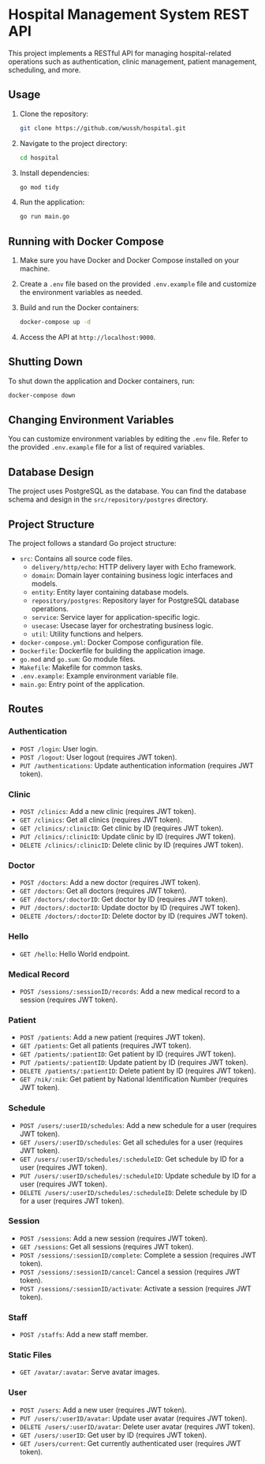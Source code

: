 # Hospital Management System REST API

This project implements a RESTful API for managing hospital-related operations such as authentication, clinic management, patient management, scheduling, and more.

## Usage

1. Clone the repository:
   ```bash
   git clone https://github.com/wussh/hospital.git
   ```

2. Navigate to the project directory:
   ```bash
   cd hospital
   ```

3. Install dependencies:
   ```bash
   go mod tidy
   ```

4. Run the application:
   ```bash
   go run main.go
   ```

## Running with Docker Compose

1. Make sure you have Docker and Docker Compose installed on your machine.

2. Create a `.env` file based on the provided `.env.example` file and customize the environment variables as needed.

3. Build and run the Docker containers:
   ```bash
   docker-compose up -d
   ```

4. Access the API at `http://localhost:9000`.

## Shutting Down

To shut down the application and Docker containers, run:
```bash
docker-compose down
```

## Changing Environment Variables

You can customize environment variables by editing the `.env` file. Refer to the provided `.env.example` file for a list of required variables.

## Database Design

The project uses PostgreSQL as the database. You can find the database schema and design in the `src/repository/postgres` directory.

## Project Structure

The project follows a standard Go project structure:
- `src`: Contains all source code files.
  - `delivery/http/echo`: HTTP delivery layer with Echo framework.
  - `domain`: Domain layer containing business logic interfaces and models.
  - `entity`: Entity layer containing database models.
  - `repository/postgres`: Repository layer for PostgreSQL database operations.
  - `service`: Service layer for application-specific logic.
  - `usecase`: Usecase layer for orchestrating business logic.
  - `util`: Utility functions and helpers.
- `docker-compose.yml`: Docker Compose configuration file.
- `Dockerfile`: Dockerfile for building the application image.
- `go.mod` and `go.sum`: Go module files.
- `Makefile`: Makefile for common tasks.
- `.env.example`: Example environment variable file.
- `main.go`: Entry point of the application.

## Routes

### Authentication

- `POST /login`: User login.
- `POST /logout`: User logout (requires JWT token).
- `PUT /authentications`: Update authentication information (requires JWT token).

### Clinic

- `POST /clinics`: Add a new clinic (requires JWT token).
- `GET /clinics`: Get all clinics (requires JWT token).
- `GET /clinics/:clinicID`: Get clinic by ID (requires JWT token).
- `PUT /clinics/:clinicID`: Update clinic by ID (requires JWT token).
- `DELETE /clinics/:clinicID`: Delete clinic by ID (requires JWT token).

### Doctor

- `POST /doctors`: Add a new doctor (requires JWT token).
- `GET /doctors`: Get all doctors (requires JWT token).
- `GET /doctors/:doctorID`: Get doctor by ID (requires JWT token).
- `PUT /doctors/:doctorID`: Update doctor by ID (requires JWT token).
- `DELETE /doctors/:doctorID`: Delete doctor by ID (requires JWT token).

### Hello

- `GET /hello`: Hello World endpoint.

### Medical Record

- `POST /sessions/:sessionID/records`: Add a new medical record to a session (requires JWT token).

### Patient

- `POST /patients`: Add a new patient (requires JWT token).
- `GET /patients`: Get all patients (requires JWT token).
- `GET /patients/:patientID`: Get patient by ID (requires JWT token).
- `PUT /patients/:patientID`: Update patient by ID (requires JWT token).
- `DELETE /patients/:patientID`: Delete patient by ID (requires JWT token).
- `GET /nik/:nik`: Get patient by National Identification Number (requires JWT token).

### Schedule

- `POST /users/:userID/schedules`: Add a new schedule for a user (requires JWT token).
- `GET /users/:userID/schedules`: Get all schedules for a user (requires JWT token).
- `GET /users/:userID/schedules/:scheduleID`: Get schedule by ID for a user (requires JWT token).
- `PUT /users/:userID/schedules/:scheduleID`: Update schedule by ID for a user (requires JWT token).
- `DELETE /users/:userID/schedules/:scheduleID`: Delete schedule by ID for a user (requires JWT token).

### Session

- `POST /sessions`: Add a new session (requires JWT token).
- `GET /sessions`: Get all sessions (requires JWT token).
- `POST /sessions/:sessionID/complete`: Complete a session (requires JWT token).
- `POST /sessions/:sessionID/cancel`: Cancel a session (requires JWT token).
- `POST /sessions/:sessionID/activate`: Activate a session (requires JWT token).

### Staff

- `POST /staffs`: Add a new staff member.

### Static Files

- `GET /avatar/:avatar`: Serve avatar images.

### User

- `POST /users`: Add a new user (requires JWT token).
- `PUT /users/:userID/avatar`: Update user avatar (requires JWT token).
- `DELETE /users/:userID/avatar`: Delete user avatar (requires JWT token).
- `GET /users/:userID`: Get user by ID (requires JWT token).
- `GET /users/current`: Get currently authenticated user (requires JWT token).
